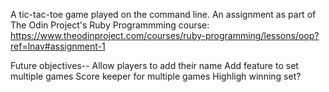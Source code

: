 A tic-tac-toe game played on the command line.
An assignment as part of The Odin Project's Ruby Programmming course: https://www.theodinproject.com/courses/ruby-programming/lessons/oop?ref=lnav#assignment-1

Future objectives--
Allow players to add their name
Add feature to set multiple games
Score keeper for multiple games
Highligh winning set?